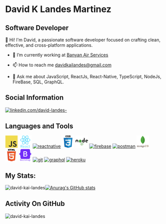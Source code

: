 # David K Landes Martinez

## Software Developer
👋 Hi! I'm David, a passionate software developer focused on crafting clean, effective, and cross-platform applications.

- 🔭 I’m currently working at [Banyan Air Services](https://banyanair.com)

- 📫 How to reach me davidkailandes@gmail.com

- 💬 Ask me about JavaScript, ReactJs, React-Native, TypeScript, NodeJs, FireBase, SQL, GraphQL.

## Social Information
<a href="https://www.linkedin.com/in/david-landes-/" target="blank"><img align="center" src="https://raw.githubusercontent.com/rahuldkjain/github-profile-readme-generator/master/src/images/icons/Social/linked-in-alt.svg" alt="linkedin.com/david-landes-" height="30" width="40" /></a>

## Languages and Tools
<p align="left"> 
<a href="https://developer.mozilla.org/en-US/docs/Web/JavaScript" target="_blank" rel="noreferrer"><img src="https://raw.githubusercontent.com/devicons/devicon/master/icons/javascript/javascript-original.svg" alt="javascript" margin="10" width="40" height="40" /></a> <a href="https://reactjs.org/" target="_blank" rel="noreferrer"><img src="https://raw.githubusercontent.com/devicons/devicon/master/icons/react/react-original-wordmark.svg" alt="react" width="40" height="40"/></a> <a href="https://reactnative.dev/" target="_blank" rel="noreferrer"><img src="https://reactnative.dev/img/header_logo.svg" alt="reactnative" width="40" height="40"/></a></a> <a href="https://www.w3schools.com/css/" target="_blank" rel="noreferrer"><img src="https://raw.githubusercontent.com/devicons/devicon/master/icons/css3/css3-original-wordmark.svg" alt="css3" width="40" height="40"/></a> <a href="https://nodejs.org" target="_blank" rel="noreferrer"><img src="https://raw.githubusercontent.com/devicons/devicon/master/icons/nodejs/nodejs-original-wordmark.svg" alt="nodejs" width="40" height="40"/></a> <a href="https://firebase.google.com/" target="_blank" rel="noreferrer"><img src="https://www.vectorlogo.zone/logos/firebase/firebase-icon.svg" alt="firebase" width="40" height="40"/></a> <a href="https://postman.com" target="_blank" rel="noreferrer"><img src="https://www.vectorlogo.zone/logos/getpostman/getpostman-icon.svg" alt="postman" width="40" height="40"/></a> <a href="https://www.mongodb.com/" target="_blank" rel="noreferrer"><img src="https://raw.githubusercontent.com/devicons/devicon/master/icons/mongodb/mongodb-original-wordmark.svg" alt="mongodb" width="40" height="40"/></a> <a href="https://www.w3.org/html/" target="_blank" rel="noreferrer"><img src="https://raw.githubusercontent.com/devicons/devicon/master/icons/html5/html5-original-wordmark.svg" alt="html5" width="40" height="40"/></a> <a href="https://getbootstrap.com" target="_blank" rel="noreferrer"><img src="https://raw.githubusercontent.com/devicons/devicon/master/icons/bootstrap/bootstrap-plain-wordmark.svg" alt="bootstrap" width="40" height="40"/></a> <a href="https://git-scm.com/" target="_blank" rel="noreferrer"><img src="https://www.vectorlogo.zone/logos/git-scm/git-scm-icon.svg" alt="git" width="40" height="40"/></a> <a href="https://graphql.org" target="_blank" rel="noreferrer"><img src="https://www.vectorlogo.zone/logos/graphql/graphql-icon.svg" alt="graphql" width="40" height="40"/></a> <a href="https://heroku.com" target="_blank" rel="noreferrer"><img src="https://www.vectorlogo.zone/logos/heroku/heroku-icon.svg" alt="heroku" width="40" height="40"/></a>
</p>

## My Stats:
<img align="left" src="https://github-readme-stats.vercel.app/api/top-langs?username=david-kai-landes&show_icons=true&locale=en&layout=compact" alt="david-kai-landes" />

[![Anurag's GitHub stats](https://github-readme-stats.vercel.app/api?username=david-kai-landes)](https://github.com/anuraghazra/github-readme-stats)

## Activity On GitHub
<img align="center" src="https://github-readme-streak-stats.herokuapp.com/?user=david-kai-landes&" alt="david-kai-landes" />

<!-- This will show Trophy -  -->
<!-- <a href="https://github.com/ryo-ma/github-profile-trophy"><img src="https://github-profile-trophy.vercel.app/?username=david-kai-landes" alt="david-kai-landes" /></a> -->

<!-- # David K Landes Martinez

I'm a dedicated Software Developer experienced in building cross-platform applications. -->

<!-- I'm a dedicated JavaScript Software Developer with experience using React, NextJS, React-Native, Expo, NodeJS, TypeScript, iLe RPG, MongoDB, Firebase, SQL, and GraphQL. -->
